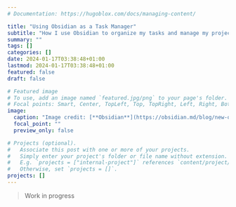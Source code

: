 ```yaml
---
# Documentation: https://hugoblox.com/docs/managing-content/

title: "Using Obsidian as a Task Manager"
subtitle: "How I use Obsidian to organize my tasks and manage my projects"
summary: ""
tags: []
categories: []
date: 2024-01-17T03:38:48+01:00
lastmod: 2024-01-17T03:38:48+01:00
featured: false
draft: false

# Featured image
# To use, add an image named `featured.jpg/png` to your page's folder.
# Focal points: Smart, Center, TopLeft, Top, TopRight, Left, Right, BottomLeft, Bottom, BottomRight.
image:
  caption: "Image credit: [**Obsidian**](https://obsidian.md/blog/new-obsidian-icon/)"
  focal_point: ""
  preview_only: false

# Projects (optional).
#   Associate this post with one or more of your projects.
#   Simply enter your project's folder or file name without extension.
#   E.g. `projects = ["internal-project"]` references `content/project/deep-learning/index.md`.
#   Otherwise, set `projects = []`.
projects: []
---
```


> Work in progress